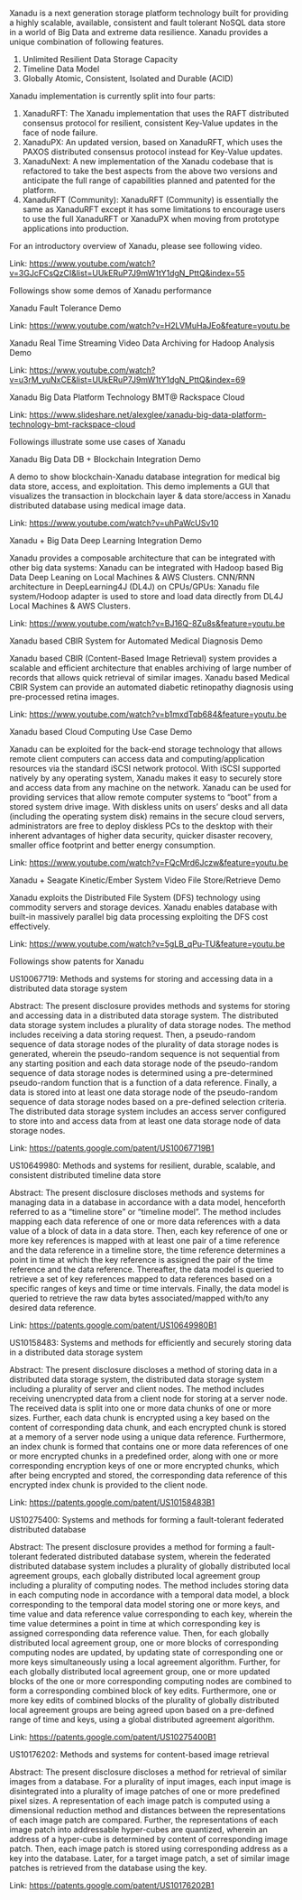 Xanadu is a next generation storage platform technology built for providing a highly scalable, available, consistent and fault tolerant NoSQL data store in a world of Big Data and extreme data resilience. 
Xanadu provides a unique combination of following features.
1. Unlimited Resilient Data Storage Capacity
2. Timeline Data Model 
3. Globally Atomic, Consistent, Isolated and Durable (ACID)

Xanadu implementation is currently split into four parts:
1.	XanaduRFT: The Xanadu implementation that uses the RAFT  distributed consensus protocol for resilient, consistent Key-Value updates in the face of node failure. 
2.	XanaduPX: An updated version, based on XanaduRFT, which uses the PAXOS  distributed consensus protocol instead for Key-Value updates.
3.	XanaduNext: A new implementation of the Xanadu codebase that is refactored to take the best aspects from the above two versions and anticipate the full range of capabilities planned and patented    for the platform.
4.	XanaduRFT (Community): XanaduRFT (Community) is essentially the same as XanaduRFT except it has some limitations to encourage users to use the full XanaduRFT or XanaduPX when moving from prototype applications into production.


For an introductory overview of Xanadu, please see following video.

Link: https://www.youtube.com/watch?v=3GJcFCsQzCI&list=UUkERuP7J9mW1tY1dgN_PttQ&index=55


Followings show some demos of Xanadu performance

Xanadu Fault Tolerance Demo

Link: https://www.youtube.com/watch?v=H2LVMuHaJEo&feature=youtu.be

Xanadu Real Time Streaming Video Data Archiving for Hadoop Analysis Demo

Link: https://www.youtube.com/watch?v=u3rM_yuNxCE&list=UUkERuP7J9mW1tY1dgN_PttQ&index=69

Xanadu Big Data Platform Technology BMT@ Rackspace Cloud

Link: https://www.slideshare.net/alexglee/xanadu-big-data-platform-technology-bmt-rackspace-cloud


Followings illustrate some use cases of Xanadu

Xanadu Big Data DB + Blockchain Integration Demo

A demo to show blockchain-Xanadu database integration for medical big data store, access, and exploitation. 
This demo implements a GUI that visualizes the transaction in blockchain layer & data store/access in Xanadu distributed database using medical image data.

Link: https://www.youtube.com/watch?v=uhPaWcUSv10

Xanadu + Big Data Deep Learning Integration Demo

Xanadu provides a composable architecture that can be integrated with other big data systems: 
Xanadu can be integrated with Hadoop based Big Data Deep Leaning on Local Machines & AWS Clusters.
CNN/RNN architecture in DeepLearning4J (DL4J) on CPUs/GPUs:
Xanadu file system/Hodoop adapter is used to store and load data directly from DL4J Local Machines & AWS Clusters.

Link: https://www.youtube.com/watch?v=BJ16Q-8Zu8s&feature=youtu.be

Xanadu based CBIR System for Automated Medical Diagnosis Demo

Xanadu based CBIR (Content-Based Image Retrieval) system provides a scalable and efficient architecture that enables archiving of large number of records that allows quick retrieval of similar images.
Xanadu based Medical CBIR System can provide an automated diabetic retinopathy diagnosis using pre-processed retina images.

Link: https://www.youtube.com/watch?v=b1mxdTqb684&feature=youtu.be

Xanadu based Cloud Computing Use Case Demo

Xanadu can be exploited for the back-end storage technology that allows remote client computers can access data and computing/application resources via the standard iSCSI network protocol. With iSCSI supported natively by any operating system, Xanadu makes it easy to securely store and access data from any machine on the network. 
Xanadu can be used for providing services that allow remote computer systems to “boot” from a stored system drive image. 
With diskless units on users’ desks and all data (including the operating system disk) remains in the secure cloud servers, administrators are free to deploy diskless PCs to the desktop with their inherent advantages of higher data security, quicker disaster recovery, smaller office footprint and better energy consumption. 

Link: https://www.youtube.com/watch?v=FQcMrd6Jczw&feature=youtu.be

Xanadu + Seagate Kinetic/Ember System Video File Store/Retrieve Demo

Xanadu exploits the Distributed File System (DFS) technology using commodity servers and storage devices. 
Xanadu enables database with built-in massively parallel big data processing exploiting the DFS cost effectively. 

Link: https://www.youtube.com/watch?v=5gLB_qPu-TU&feature=youtu.be


Followings show patents for Xanadu

US10067719: Methods and systems for storing and accessing data in a distributed data storage system

Abstract: The present disclosure provides methods and systems for storing and accessing data in a distributed data storage system. The distributed data storage system includes a plurality of data storage nodes. The method includes receiving a data storing request. Then, a pseudo-random sequence of data storage nodes of the plurality of data storage nodes is generated, wherein the pseudo-random sequence is not sequential from any starting position and each data storage node of the pseudo-random sequence of data storage nodes is determined using a pre-determined pseudo-random function that is a function of a data reference. Finally, a data is stored into at least one data storage node of the pseudo-random sequence of data storage nodes based on a pre-defined selection criteria. The distributed data storage system includes an access server configured to store into and access data from at least one data storage node of data storage nodes.

Link: https://patents.google.com/patent/US10067719B1

US10649980: Methods and systems for resilient, durable, scalable, and consistent distributed timeline data store

Abstract: The present disclosure discloses methods and systems for managing data in a database in accordance with a data model, henceforth referred to as a “timeline store” or “timeline model”. The method includes mapping each data reference of one or more data references with a data value of a block of data in a data store. Then, each key reference of one or more key references is mapped with at least one pair of a time reference and the data reference in a timeline store, the time reference determines a point in time at which the key reference is assigned the pair of the time reference and the data reference. Thereafter, the data model is queried to retrieve a set of key references mapped to data references based on a specific ranges of keys and time or time intervals. Finally, the data model is queried to retrieve the raw data bytes associated/mapped with/to any desired data reference.

Link: https://patents.google.com/patent/US10649980B1

US10158483: Systems and methods for efficiently and securely storing data in a distributed data storage system

Abstract: The present disclosure discloses a method of storing data in a distributed data storage system, the distributed data storage system including a plurality of server and client nodes. The method includes receiving unencrypted data from a client node for storing at a server node. The received data is split into one or more data chunks of one or more sizes. Further, each data chunk is encrypted using a key based on the content of corresponding data chunk, and each encrypted chunk is stored at a memory of a server node using a unique data reference. Furthermore, an index chunk is formed that contains one or more data references of one or more encrypted chunks in a predefined order, along with one or more corresponding encryption keys of one or more encrypted chunks, which after being encrypted and stored, the corresponding data reference of this encrypted index chunk is provided to the client node.

Link: https://patents.google.com/patent/US10158483B1

US10275400: Systems and methods for forming a fault-tolerant federated distributed database

Abstract: The present disclosure provides a method for forming a fault-tolerant federated distributed database system, wherein the federated distributed database system includes a plurality of globally distributed local agreement groups, each globally distributed local agreement group including a plurality of computing nodes. The method includes storing data in each computing node in accordance with a temporal data model, a block corresponding to the temporal data model storing one or more keys, and time value and data reference value corresponding to each key, wherein the time value determines a point in time at which corresponding key is assigned corresponding data reference value. Then, for each globally distributed local agreement group, one or more blocks of corresponding computing nodes are updated, by updating state of corresponding one or more keys simultaneously using a local agreement algorithm. Further, for each globally distributed local agreement group, one or more updated blocks of the one or more corresponding computing nodes are combined to form a corresponding combined block of key edits. Furthermore, one or more key edits of combined blocks of the plurality of globally distributed local agreement groups are being agreed upon based on a pre-defined range of time and keys, using a global distributed agreement algorithm.

Link: https://patents.google.com/patent/US10275400B1

US10176202: Methods and systems for content-based image retrieval

Abstract: The present disclosure discloses a method for retrieval of similar images from a database. For a plurality of input images, each input image is disintegrated into a plurality of image patches of one or more predefined pixel sizes. A representation of each image patch is computed using a dimensional reduction method and distances between the representations of each image patch are compared. Further, the representations of each image patch into addressable hyper-cubes are quantized, wherein an address of a hyper-cube is determined by content of corresponding image patch. Then, each image patch is stored using corresponding address as a key into the database. Later, for a target image patch, a set of similar image patches is retrieved from the database using the key.

Link: https://patents.google.com/patent/US10176202B1





